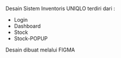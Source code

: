 Desain Sistem Inventoris UNIQLO terdiri dari :
- Login
- Dashboard
- Stock
- Stock-POPUP

Desain dibuat melalui FIGMA
